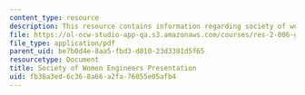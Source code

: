 ```yaml
---
content_type: resource
description: This resource contains information regarding society of women engineers.
file: https://ol-ocw-studio-app-qa.s3.amazonaws.com/courses/res-2-006-girls-who-build-cameras-summer-2016/fb38a3ed6c368a66a2fa76055e05afb4_MITRES_2_006SUM16_Nicole.pdf
file_type: application/pdf
parent_uid: be7b0d4e-8aa5-fbd3-d810-23d3381d5f65
resourcetype: Document
title: Society of Women Engineers Presentation
uid: fb38a3ed-6c36-8a66-a2fa-76055e05afb4
---
```

